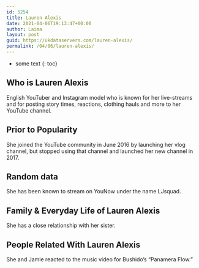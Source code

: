 ```yaml
---
id: 5254
title: Lauren Alexis
date: 2021-04-06T19:13:47+00:00
author: Laima
layout: post
guid: https://ukdataservers.com/lauren-alexis/
permalink: /04/06/lauren-alexis/
---
```


* some text
{: toc}


## Who is Lauren Alexis
                  
                  
                  
English YouTuber and Instagram model who is known for her live-streams and for posting story times, reactions, clothing hauls and more to her YouTube channel. 
                  
              
            
              
            
                
                
                
## Prior to Popularity
                  
                  
                  
She joined the YouTube community in June 2016 by launching her vlog channel, but stopped using that channel and launched her new channel in 2017. 
                  
              
            
              
            
                
                
                
## Random data
                  
                  
                  
She has been known to stream on YouNow under the name LJsquad.
                  
              
            
              
            
                
                
                
## Family & Everyday Life of Lauren Alexis
                  
                  
                  
She has a close relationship with her sister. 
                  
              
            
              
            
                
                
                
## People Related With Lauren Alexis
                  
                  
                  
She and Jamie reacted to the music video for Bushido&#8217;s &#8220;Panamera Flow.&#8221;
                  
              
            
              
            
                
              
            
              
              
            
            
              
            
          
          
          